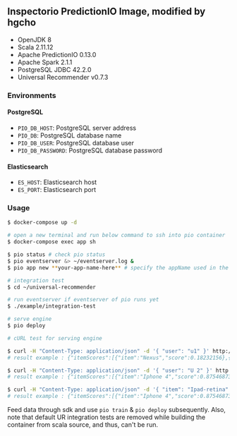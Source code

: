 ## Inspectorio PredictionIO Image, modified by hgcho

- OpenJDK 8
- Scala 2.11.12
- Apache PredictionIO 0.13.0
- Apache Spark 2.1.1
- PostgreSQL JDBC 42.2.0
- Universal Recommender v0.7.3

### Environments

#### PostgreSQL

- `PIO_DB_HOST`: PostgreSQL server address
- `PIO_DB`: PostgreSQL database name
- `PIO_DB_USER`: PostgreSQL database user
- `PIO_DB_PASSWORD`: PostgreSQL database password

#### Elasticsearch

- `ES_HOST`: Elasticsearch host
- `ES_PORT`: Elasticsearch port

### Usage

```sh
$ docker-compose up -d

# open a new terminal and run below command to ssh into pio container
$ docker-compose exec app sh

$ pio status # check pio status
$ pio eventserver &> ~/eventserver.log &
$ pio app new **your-app-name-here** # specify the appName used in the template's engine.json file (you can see it in the current directory)
```

```bash
# integration test
$ cd ~/universal-recommender

# run eventserver if eventserver of pio runs yet
$ ./example/integration-test

# serve engine
$ pio deploy

# cURL test for serving engine

$ curl -H "Content-Type: application/json" -d '{ "user": "u1" }' http://localhost:9000/queries.json
# result example : {"itemScores":[{"item":"Nexus","score":0.18232156},{"item":"Surface","score":0.0}]}

$ curl -H "Content-Type: application/json" -d '{ "user": "U 2" }' http://localhost:9000/queries.json
# result example : {"itemScores":[{"item":"Iphone 4","score":0.87546873},{"item":"Ipad-retina","score":0.18232156},{"item":"Surface","score":0.0}]}

$ curl -H "Content-Type: application/json" -d '{ "item": "Ipad-retina" }' http://localhost:8000/queries.json
# result example : {"itemScores":[{"item":"Iphone 4","score":0.87546873},{"item":"Ipad-retina","score":0.18232156},{"item":"Surface","score":0.0}]}
```

Feed data through sdk and use `pio train` & `pio deploy` subsequently. Also, note that default UR integration tests are removed while building the container from scala source, and thus, can't be run.
